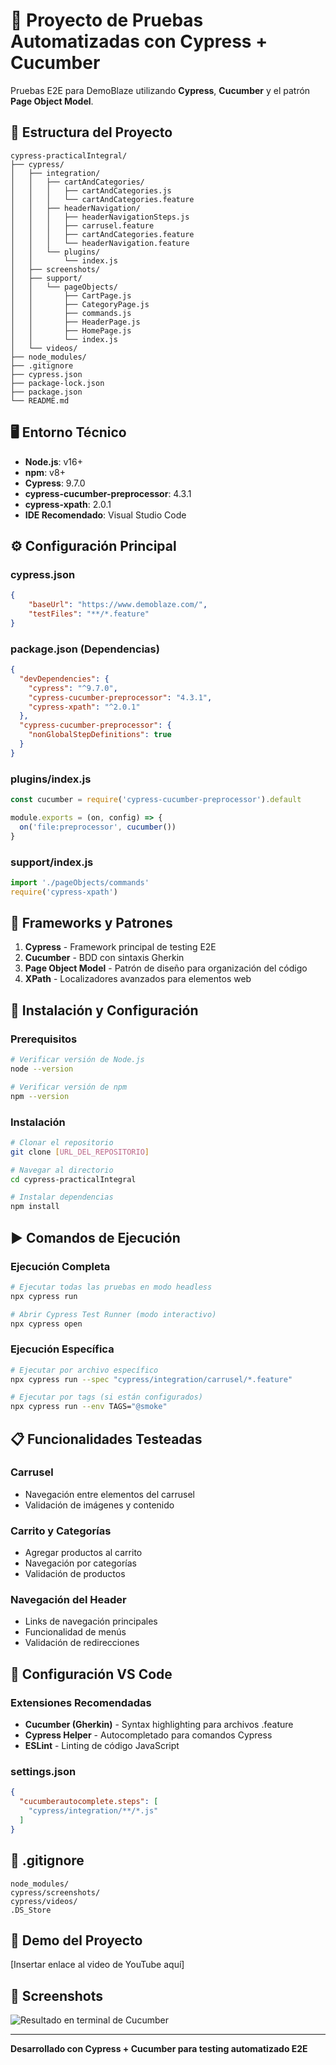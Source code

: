 # 🚀 Proyecto de Pruebas Automatizadas con Cypress + Cucumber

Pruebas E2E para DemoBlaze utilizando **Cypress**, **Cucumber** y el patrón **Page Object Model**.

## 📂 Estructura del Proyecto

```
cypress-practicalIntegral/
├── cypress/
│   ├── integration/
│   │   ├── cartAndCategories/
│   │   │   ├── cartAndCategories.js
│   │   │   └── cartAndCategories.feature
│   │   ├── headerNavigation/
│   │   │   ├── headerNavigationSteps.js
│   │   │   ├── carrusel.feature
│   │   │   ├── cartAndCategories.feature
│   │   │   └── headerNavigation.feature
│   │   └── plugins/
│   │       └── index.js
│   ├── screenshots/
│   ├── support/
│   │   └── pageObjects/
│   │       ├── CartPage.js
│   │       ├── CategoryPage.js
│   │       ├── commands.js
│   │       ├── HeaderPage.js
│   │       ├── HomePage.js
│   │       └── index.js
│   └── videos/
├── node_modules/
├── .gitignore
├── cypress.json
├── package-lock.json
├── package.json
└── README.md
```

## 🖥️ Entorno Técnico

- **Node.js**: v16+
- **npm**: v8+
- **Cypress**: 9.7.0
- **cypress-cucumber-preprocessor**: 4.3.1
- **cypress-xpath**: 2.0.1
- **IDE Recomendado**: Visual Studio Code

## ⚙️ Configuración Principal

### cypress.json
```json
{
    "baseUrl": "https://www.demoblaze.com/",
    "testFiles": "**/*.feature"
}
```

### package.json (Dependencias)
```json
{
  "devDependencies": {
    "cypress": "^9.7.0",
    "cypress-cucumber-preprocessor": "4.3.1",
    "cypress-xpath": "^2.0.1"
  },
  "cypress-cucumber-preprocessor": {
    "nonGlobalStepDefinitions": true
  }
}
```

### plugins/index.js
```javascript
const cucumber = require('cypress-cucumber-preprocessor').default

module.exports = (on, config) => {
  on('file:preprocessor', cucumber())
}
```

### support/index.js
```javascript
import './pageObjects/commands'
require('cypress-xpath')
```

## 🧩 Frameworks y Patrones

1. **Cypress** - Framework principal de testing E2E
2. **Cucumber** - BDD con sintaxis Gherkin
3. **Page Object Model** - Patrón de diseño para organización del código
4. **XPath** - Localizadores avanzados para elementos web

## 🚀 Instalación y Configuración

### Prerequisitos
```bash
# Verificar versión de Node.js
node --version

# Verificar versión de npm
npm --version
```

### Instalación
```bash
# Clonar el repositorio
git clone [URL_DEL_REPOSITORIO]

# Navegar al directorio
cd cypress-practicalIntegral

# Instalar dependencias
npm install
```

## ▶️ Comandos de Ejecución

### Ejecución Completa
```bash
# Ejecutar todas las pruebas en modo headless
npx cypress run

# Abrir Cypress Test Runner (modo interactivo)
npx cypress open
```

### Ejecución Específica
```bash
# Ejecutar por archivo específico
npx cypress run --spec "cypress/integration/carrusel/*.feature"

# Ejecutar por tags (si están configurados)
npx cypress run --env TAGS="@smoke"
```

## 📋 Funcionalidades Testeadas

### Carrusel
- Navegación entre elementos del carrusel
- Validación de imágenes y contenido

### Carrito y Categorías
- Agregar productos al carrito
- Navegación por categorías
- Validación de productos

### Navegación del Header
- Links de navegación principales
- Funcionalidad de menús
- Validación de redirecciones

## 🔧 Configuración VS Code

### Extensiones Recomendadas
- **Cucumber (Gherkin)** - Syntax highlighting para archivos .feature
- **Cypress Helper** - Autocompletado para comandos Cypress
- **ESLint** - Linting de código JavaScript

### settings.json
```json
{
  "cucumberautocomplete.steps": [
    "cypress/integration/**/*.js"
  ]
}
```

## 📄 .gitignore
```
node_modules/
cypress/screenshots/
cypress/videos/
.DS_Store
```

## 🎥 Demo del Proyecto
[Insertar enlace al video de YouTube aquí]

## 📸 Screenshots
![Resultado en terminal de Cucumber](assets/screenshots/nombre-imagen.png)

---
**Desarrollado con Cypress + Cucumber para testing automatizado E2E**
